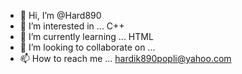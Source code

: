 - 👋 Hi, I’m @Hard890
- 👀 I’m interested in ... C++
- 🌱 I’m currently learning ... HTML
- 💞️ I’m looking to collaborate on ...
- 📫 How to reach me ... hardik890popli@yahoo.com

<!---
Hard890/Hard890 is a ✨ special ✨ repository because its `README.md` (this file) appears on your GitHub profile.
You can click the Preview link to take a look at your changes.
--->
